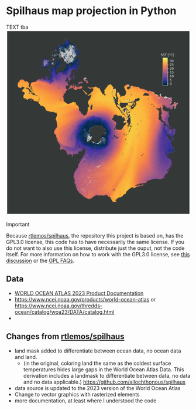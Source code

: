 # Spilhaus map projection in Python



TEXT tba
![](./sst_spilhaus_dark.png) 

> [!IMPORTANT]  
> Because [rtlemos/spilhaus](https://github.com/rtlemos/spilhaus), the repository this project is based on, has the GPL3.0 license, this code has to have necessarily the same license.
> If you do not want to also use this license, distribute just the ouput, not the code itself.
> For more information on how to work with the GPL3.0 license, see [this discussion](https://gist.github.com/kn9ts/cbe95340d29fc1aaeaa5dd5c059d2e60) or the [GPL FAQs](https://www.gnu.org/licenses/gpl-faq.html).

## Data
- [WORLD OCEAN ATLAS 2023 Product Documentation](https://www.ncei.noaa.gov/data/oceans/woa/WOA23/DOCUMENTATION/WOA23_Product_Documentation.pdf)
- https://www.ncei.noaa.gov/products/world-ocean-atlas or https://www.ncei.noaa.gov/thredds-ocean/catalog/woa23/DATA/catalog.html 
- 

## Changes from [rtlemos/spilhaus](https://github.com/rtlemos/spilhaus)
- land mask added to differentiate between ocean data, no ocean data and land.
  - (in the original, coloring land the same as the coldest surface temperatures hides large gaps in the World Ocean Atlas Data. This derivation includes a landmask to differentiate between data, no data and no data applicable.) https://github.com/allochthonous/spilhaus
- data source is updated to the 2023 version of the World Ocean Atlas
- Change to vector graphics with rasterized elements
- more documentation, at least where I understood the code
